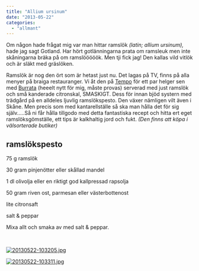 ```yaml
---
title: "Allium ursinum"
date: "2013-05-22"
categories: 
  - "allmant"
---
```


Om någon hade frågat mig var man hittar ramslök _(latin; allium ursinum),_ hade jag sagt Gotland. Har hört gotlänningarna prata om ramsleuk men inte skåningarna bräka på om ramslööööök. Men tji fick jag! Den kallas vild vitlök och är släkt med gräslöken.

Ramslök är nog den ört som är hetast just nu. Det lagas på TV, finns på alla menyer på braiga restauranger. Vi åt den på [Tempo](http://tempobarokok.se/ "tempo") för ett par helger sen med [Burrata](http://www.youtube.com/watch?v=7llIboOGBrk "burrata") (heeelt nytt för mig, måste provas) serverad med just ramslök och små kanderade citronskal, SMASKIGT. Dess för innan bjöd systern med trädgård på en alldeles ljuvlig ramslökspesto. Den växer nämligen vilt även i Skåne. Men precis som med kantarellställe så ska man hålla det för sig själv.....Så ni får hålla tillgodo med detta fantastiska recept och hitta ert eget ramslöksgömställe, ett tips är kalkhaltig jord och fukt. _(Den finns att köpa i välsorterade butiker)_

## ramslökspesto

75 g ramslök

30 gram pinjenötter eller skållad mandel

1 dl olivolja eller en riktigt god kallpressad rapsolja

50 gram riven ost, parmesan eller västerbottenost

lite citronsaft

salt & peppar

Mixa allt och smaka av med salt & peppar.

   
  
[![20130522-103205.jpg](images/20130522-103205.jpg)](http://import.local/wp-content/uploads/2013/05/20130522-103205.jpg)  
  
[![20130522-103311.jpg](images/20130522-103311.jpg)](http://import.local/wp-content/uploads/2013/05/20130522-103311.jpg)
